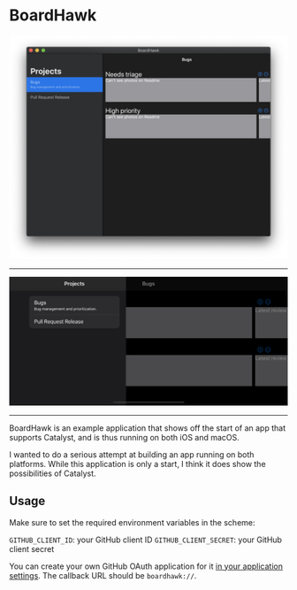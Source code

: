 # BoardHawk

![BoardHawk on macOS](images/macOS.png)

---

![BoardHawk on iOS](images/iOS.png)

---

BoardHawk is an example application that shows off the start of an app that supports Catalyst, and is thus running on both iOS and macOS.

I wanted to do a serious attempt at building an app running on both platforms. While this application is only a start, I think it does show the possibilities of Catalyst.

## Usage

Make sure to set the required environment variables in the scheme:

`GITHUB_CLIENT_ID`: your GitHub client ID
`GITHUB_CLIENT_SECRET`: your GitHub client secret

You can create your own GitHub OAuth application for it [in your application settings](https://github.com/settings/applications/new). The callback URL should be `boardhawk://`.
